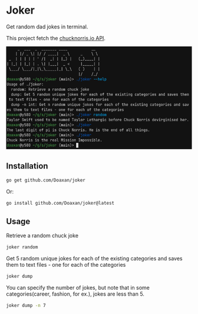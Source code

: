 # Joker

Get random dad jokes in terminal.

This project fetch the [chucknorris.io API](https://api.chucknorris.io).

![Screenshot](./screenshot.png)

## Installation

```bash
go get github.com/Doaxan/joker
```

Or:

```bash
go install github.com/Doaxan/joker@latest
```

## Usage
Retrieve a random chuck joke
```bash
joker random
```
Get 5 random unique jokes for each of the existing categories and saves them to text files - one for each of the categories
```bash
joker dump
```
You can specify the number of jokes, but note that in some categories(career, fashion, for ex.), jokes are less than 5. 
```bash
joker dump -n 7
```